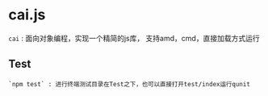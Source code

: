 # cai.js

`cai` : 面向对象编程，实现一个精简的js库，
支持amd，cmd，直接加载方式运行


##  Test

    `npm test` : 进行终端测试目录在Test之下，也可以直接打开test/index运行qunit
